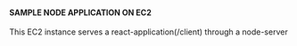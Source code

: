 #### SAMPLE NODE APPLICATION ON EC2
This EC2 instance serves a react-application(/client) through a
node-server
